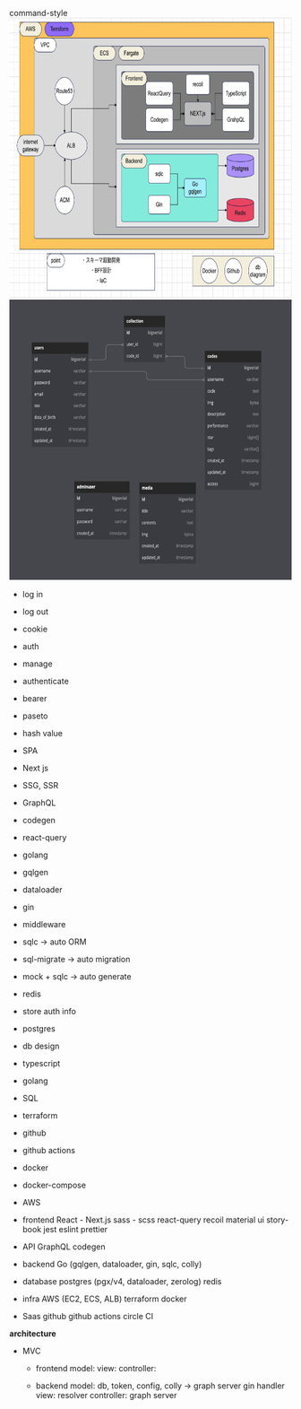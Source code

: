 command-style
<code><img height='500' width='2000' src='./img/specification.png'></code>
<code><img height='500' width='2000' src='./img/DB.png'></code>

- log in
- log out
- cookie
- auth
- manage

- authenticate
- bearer
- paseto
- hash value

- SPA
- Next js
- SSG, SSR

- GraphQL
- codegen
- react-query

- golang
- gqlgen
- dataloader
- gin
- middleware
- sqlc -> auto ORM
- sql-migrate -> auto migration
- mock + sqlc -> auto generate

- redis
- store auth info

- postgres
- db design

- typescript
- golang
- SQL
- terraform
- github
- github actions
- docker
- docker-compose
- AWS

- frontend
  React - Next.js
  sass - scss
  react-query
  recoil
  material ui
  story-book
  jest
  eslint
  prettier

- API
  GraphQL
  codegen

- backend
  Go (gqlgen, dataloader, gin, sqlc, colly)

- database
  postgres (pgx/v4, dataloader, zerolog)
  redis

- infra
  AWS (EC2, ECS, ALB)
  terraform
  docker

- Saas
  github
  github actions
  circle CI

**architecture**

- MVC

  - frontend
    model:
    view:
    controller:

  - backend
    model: db, token, config, colly -> graph server gin handler
    view: resolver
    controller: graph server
